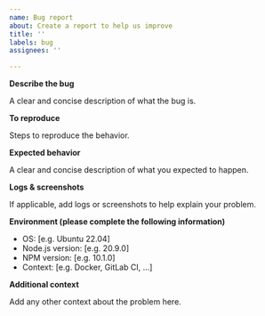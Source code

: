 ```yaml
---
name: Bug report
about: Create a report to help us improve
title: ''
labels: bug
assignees: ''

---
```


**Describe the bug**

A clear and concise description of what the bug is.

**To reproduce**

Steps to reproduce the behavior.

**Expected behavior**

A clear and concise description of what you expected to happen.

**Logs & screenshots**

If applicable, add logs or screenshots to help explain your problem.

**Environment (please complete the following information)**

- OS: [e.g. Ubuntu 22.04]
- Node.js version: [e.g. 20.9.0]
- NPM version: [e.g. 10.1.0]
- Context: [e.g. Docker, GitLab CI, ...]

**Additional context**

Add any other context about the problem here.
